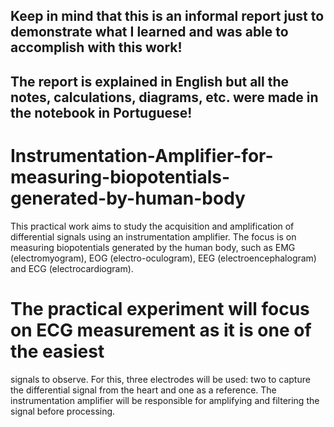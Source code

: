 ## Keep in mind that this is an informal report just to demonstrate what I learned and was able to accomplish with this work!
## The report is explained in English but all the notes, calculations, diagrams, etc. were made in the notebook in Portuguese!
# Instrumentation-Amplifier-for-measuring-biopotentials-generated-by-human-body
This practical work aims to study the acquisition and amplification of differential signals using an instrumentation amplifier. The focus is on measuring biopotentials generated by the human body, such as EMG (electromyogram), EOG (electro-oculogram), EEG (electroencephalogram) and ECG (electrocardiogram).
# The practical experiment will focus on ECG measurement as it is one of the easiest
signals to observe. For this, three electrodes will be used: two to capture the differential
signal from the heart and one as a reference. The instrumentation amplifier will be responsible for amplifying and filtering the signal before processing.

